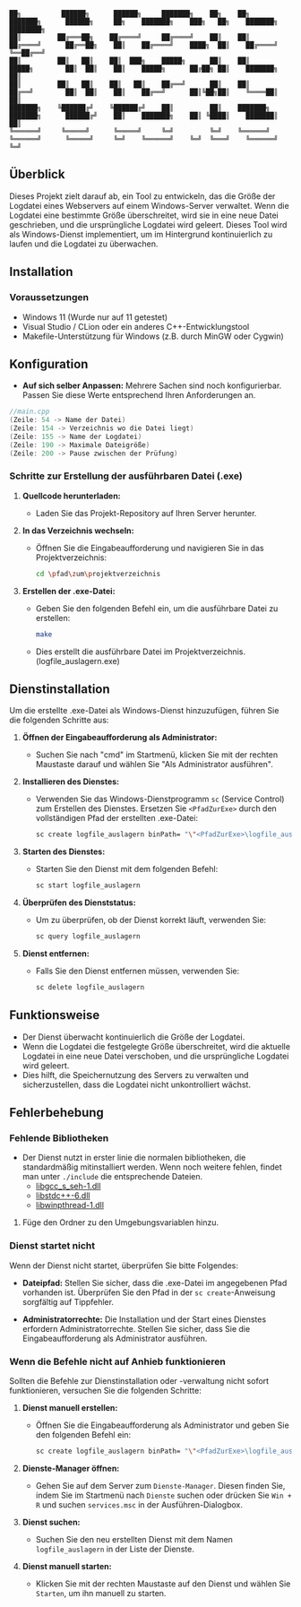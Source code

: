 ```Console
██╗          ██████╗      ██████╗     ███████╗    ██╗    ██╗           ███████╗      ██████╗     ██╗    ███████╗    ███╗   ██╗    ███████╗    ████████╗
██║         ██╔═══██╗    ██╔════╝     ██╔════╝    ██║    ██║           ██╔════╝      ██╔══██╗    ██║    ██╔════╝    ████╗  ██║    ██╔════╝    ╚══██╔══╝
██║         ██║   ██║    ██║  ███╗    █████╗      ██║    ██║           █████╗        ██║  ██║    ██║    █████╗      ██╔██╗ ██║    ███████╗       ██║   
██║         ██║   ██║    ██║   ██║    ██╔══╝      ██║    ██║           ██╔══╝        ██║  ██║    ██║    ██╔══╝      ██║╚██╗██║    ╚════██║       ██║   
███████╗    ╚██████╔╝    ╚██████╔╝    ██║         ██║    ███████╗      ███████╗      ██████╔╝    ██║    ███████╗    ██║ ╚████║    ███████║       ██║   
╚══════╝     ╚═════╝      ╚═════╝     ╚═╝         ╚═╝    ╚══════╝      ╚══════╝      ╚═════╝     ╚═╝    ╚══════╝    ╚═╝  ╚═══╝    ╚══════╝       ╚═╝                                                                                                                                                                 
```

## Überblick

Dieses Projekt zielt darauf ab, ein Tool zu entwickeln, das die Größe der Logdatei eines Webservers auf einem Windows-Server verwaltet. Wenn die Logdatei eine bestimmte Größe überschreitet, wird sie in eine neue Datei geschrieben, und die ursprüngliche Logdatei wird geleert. Dieses Tool wird als Windows-Dienst implementiert, um im Hintergrund kontinuierlich zu laufen und die Logdatei zu überwachen.

## Installation

### Voraussetzungen

- Windows 11 (Wurde nur auf 11 getestet)
- Visual Studio / CLion oder ein anderes C++-Entwicklungstool
- Makefile-Unterstützung für Windows (z.B. durch MinGW oder Cygwin)

## Konfiguration

- **Auf sich selber Anpassen:** Mehrere Sachen sind noch konfigurierbar. Passen Sie diese Werte entsprechend Ihren Anforderungen an.

```cpp
//main.cpp
(Zeile: 54 -> Name der Datei)
(Zeile: 154 -> Verzeichnis wo die Datei liegt)
(Zeile: 155 -> Name der Logdatei)
(Zeile: 190 -> Maximale Dateigröße)
(Zeile: 200 -> Pause zwischen der Prüfung)
```

### Schritte zur Erstellung der ausführbaren Datei (.exe)

1. **Quellcode herunterladen:**
    - Laden Sie das Projekt-Repository auf Ihren Server herunter.

2. **In das Verzeichnis wechseln:**
    - Öffnen Sie die Eingabeaufforderung und navigieren Sie in das Projektverzeichnis:
      ```bash
      cd \pfad\zum\projektverzeichnis
      ```

3. **Erstellen der .exe-Datei:**
    - Geben Sie den folgenden Befehl ein, um die ausführbare Datei zu erstellen:
      ```bash
      make
      ```

    - Dies erstellt die ausführbare Datei im Projektverzeichnis. (logfile_auslagern.exe)

## Dienstinstallation

Um die erstellte .exe-Datei als Windows-Dienst hinzuzufügen, führen Sie die folgenden Schritte aus:

1. **Öffnen der Eingabeaufforderung als Administrator:**
    - Suchen Sie nach "cmd" im Startmenü, klicken Sie mit der rechten Maustaste darauf und wählen Sie "Als Administrator ausführen".

2. **Installieren des Dienstes:**
    - Verwenden Sie das Windows-Dienstprogramm `sc` (Service Control) zum Erstellen des Dienstes. Ersetzen Sie `<PfadZurExe>` durch den vollständigen Pfad der erstellten .exe-Datei:

      ```bash
      sc create logfile_auslagern binPath= "\"<PfadZurExe>\logfile_auslagern.exe\""
      ```

3. **Starten des Dienstes:**
    - Starten Sie den Dienst mit dem folgenden Befehl:

      ```bash
      sc start logfile_auslagern
      ```

4. **Überprüfen des Dienststatus:**
    - Um zu überprüfen, ob der Dienst korrekt läuft, verwenden Sie:

      ```bash
      sc query logfile_auslagern
      ```

5. **Dienst entfernen:**
    - Falls Sie den Dienst entfernen müssen, verwenden Sie:

      ```bash
      sc delete logfile_auslagern
      ```

## Funktionsweise

- Der Dienst überwacht kontinuierlich die Größe der Logdatei.
- Wenn die Logdatei die festgelegte Größe überschreitet, wird die aktuelle Logdatei in eine neue Datei verschoben, und die ursprüngliche Logdatei wird geleert.
- Dies hilft, die Speichernutzung des Servers zu verwalten und sicherzustellen, dass die Logdatei nicht unkontrolliert wächst.

## Fehlerbehebung

### Fehlende Bibliotheken
- Der Dienst nutzt in erster linie die normalen bibliotheken, die standardmäßig mitinstalliert werden. Wenn noch weitere fehlen, findet man unter `./include` die entsprechende Dateien.
  - [libgcc_s_seh-1.dll](include%2Flibgcc_s_seh-1.dll)
  - [libstdc++-6.dll](include%2Flibstdc%2B%2B-6.dll)
  - [libwinpthread-1.dll](include%2Flibwinpthread-1.dll)

1. Füge den Ordner zu den Umgebungsvariablen hinzu.

### Dienst startet nicht

Wenn der Dienst nicht startet, überprüfen Sie bitte Folgendes:

- **Dateipfad:** Stellen Sie sicher, dass die .exe-Datei im angegebenen Pfad vorhanden ist. Überprüfen Sie den Pfad in der `sc create`-Anweisung sorgfältig auf Tippfehler.

- **Administratorrechte:** Die Installation und der Start eines Dienstes erfordern Administratorrechte. Stellen Sie sicher, dass Sie die Eingabeaufforderung als Administrator ausführen.

### Wenn die Befehle nicht auf Anhieb funktionieren

Sollten die Befehle zur Dienstinstallation oder -verwaltung nicht sofort funktionieren, versuchen Sie die folgenden Schritte:

1. **Dienst manuell erstellen:**
   - Öffnen Sie die Eingabeaufforderung als Administrator und geben Sie den folgenden Befehl ein:
     ```bash
     sc create logfile_auslagern binPath= "\"<PfadZurExe>\logfile_auslagern.exe\""
     ```

2. **Dienste-Manager öffnen:**
   - Gehen Sie auf dem Server zum `Dienste-Manager`. Diesen finden Sie, indem Sie im Startmenü nach `Dienste` suchen oder drücken Sie `Win + R` und suchen `services.msc` in der Ausführen-Dialogbox.

3. **Dienst suchen:**
   - Suchen Sie den neu erstellten Dienst mit dem Namen `logfile_auslagern` in der Liste der Dienste.

4. **Dienst manuell starten:**
   - Klicken Sie mit der rechten Maustaste auf den Dienst und wählen Sie `Starten`, um ihn manuell zu starten.